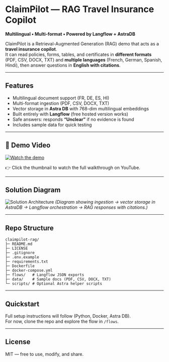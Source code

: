 # ClaimPilot — RAG Travel Insurance Copilot

**Multilingual • Multi-format • Powered by Langflow + AstraDB**

ClaimPilot is a Retrieval-Augmented Generation (RAG) demo that acts as a **travel insurance copilot**.  
It can read policies, forms, tables, and certificates in **different formats** (PDF, CSV, DOCX, TXT) and **multiple languages** (French, German, Spanish, Hindi), then answer questions in **English with citations**.

---

## Features
- Multilingual document support (FR, DE, ES, HI)
- Multi-format ingestion (PDF, CSV, DOCX, TXT)
- Vector storage in **Astra DB** with 768-dim multilingual embeddings
- Built entirely with **Langflow** (free hosted version works)
- Safe answers: responds **“Unclear”** if no evidence is found
- Includes sample data for quick testing

---

## 🎥 Demo Video
[![Watch the demo](https://img.youtube.com/vi/Fd3-hpZlfPA/hqdefault.jpg)](https://youtu.be/Fd3-hpZlfPA)

👉 Click the thumbnail to watch the full walkthrough on YouTube.

---

## Solution Diagram
![Solution Architecture](https://drive.google.com/uc?id=1s7pSAG5zpezN0FSWHz6pYUkHmrwSFKko)
*(Diagram showing ingestion → vector storage in AstraDB → Langflow orchestration → RAG responses with citations.)*

---

## Repo Structure
```
claimpilot-rag/
├─ README.md
├─ LICENSE
├─ .gitignore
├─ .env.example
├─ requirements.txt
├─ Dockerfile
├─ docker-compose.yml
├─ flows/   # Langflow JSON exports
├─ data/    # Sample docs (PDF, CSV, DOCX, TXT)
└─ scripts/ # Optional Astra helper scripts
```

---

## Quickstart
Full setup instructions will follow (Python, Docker, Astra DB).  
For now, clone the repo and explore the flow in `/flows`.

---

## License
MIT — free to use, modify, and share.
